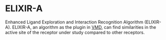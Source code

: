 # ELIXIR-A
Enhanced Ligand Exploration and Interaction Recognition Algorithm (ELIXIR-A). ELIXIR-A, an algorithm as the plugin in [VMD](https://www.ks.uiuc.edu/Research/vmd/), can find similarities in the active site of the receptor under study compared to other receptors. 
